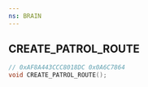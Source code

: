 ```yaml
---
ns: BRAIN
---
```

## CREATE_PATROL_ROUTE

```c
// 0xAF8A443CCC8018DC 0x0A6C7864
void CREATE_PATROL_ROUTE();
```


